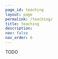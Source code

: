 ```yaml
---
page_id: teaching
layout: page
permalink: /teaching/
title: teaching
description:
nav: false
nav_order: 6
---
```


TODO
